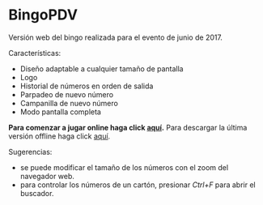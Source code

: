 # BingoPDV

Versión web del bingo realizada para el evento de junio de 2017.

Características:
- Diseño adaptable a cualquier tamaño de pantalla 
- Logo
- Historial de números en orden de salida
- Parpadeo de nuevo número
- Campanilla de nuevo número
- Modo pantalla completa

**Para comenzar a jugar online haga click [aquí][df1].**
Para descargar la última versión offline haga click [aquí][df2].

   [df1]: <https://bruselario.com/proyectos/BingoPDV/>
   [df2]: <https://github.com/sbruselario/BingoPDV/releases/latest>

Sugerencias: 
- se puede modificar el tamaño de los números con el zoom del navegador web.
- para controlar los números de un cartón, presionar *Ctrl+F* para abrir el buscador.
